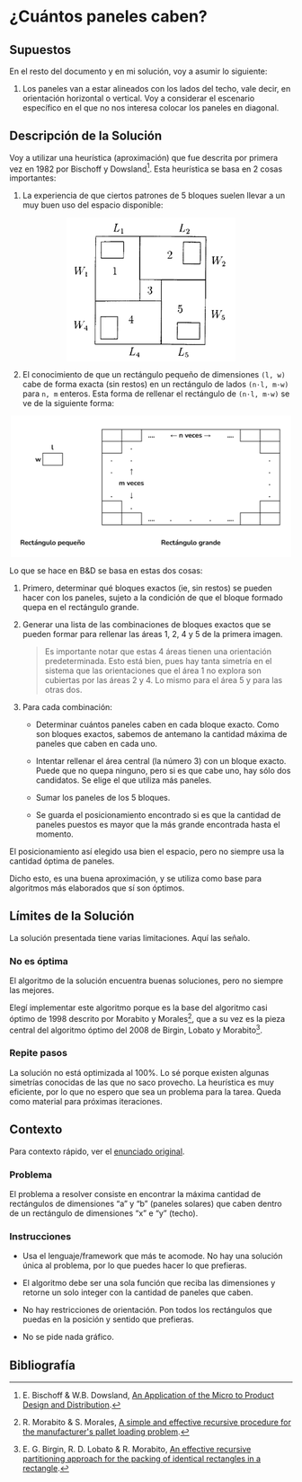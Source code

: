 # ¿Cuántos paneles caben?

## Supuestos

En el resto del documento y en mi solución, voy a asumir lo siguiente:

1. Los paneles van a estar alineados con los lados del techo, vale decir, en orientación horizontal o vertical. Voy a considerar el escenario específico en el que no nos interesa colocar los paneles en diagonal.

## Descripción de la Solución

Voy a utilizar una heurística (aproximación) que fue descrita por primera vez en 1982 por Bischoff y Dowsland[^1]. Esta heurística se basa en 2 cosas importantes:

1. La experiencia de que ciertos patrones de 5 bloques suelen llevar a un muy buen uso del espacio disponible:

<p align="center">
    <img src="./imagenes/corte_de_5_ByD.png" alt="Patrón de 5 bloques" width="300" style="display:block;margin:auto;margin-top:10px;margin-bottom:15px"/>
</p>

2. El conocimiento de que un rectángulo pequeño de dimensiones `(l, w)` cabe de forma exacta (sin restos) en un rectángulo de lados `(n·l, m·w)` para `n, m` enteros. Esta forma de rellenar el rectángulo de `(n·l, m·w)` se ve de la siguiente forma:

<p align="center">
    <img src="./imagenes/corte_exacto_n_por_m.png" alt="Corte exacto de n x m" width="500" style="display:block;margin:auto;margin-top:10px;margin-bottom:15px"/>
</p>

Lo que se hace en B&D se basa en estas dos cosas:

1. Primero, determinar qué bloques exactos (ie, sin restos) se pueden hacer con los paneles, sujeto a la condición de que el bloque formado quepa en el rectángulo grande.

2. Generar una lista de las combinaciones de bloques exactos que se pueden formar para rellenar las áreas 1, 2, 4 y 5 de la primera imagen.

    > Es importante notar que estas 4 áreas tienen una orientación predeterminada. Esto está bien, pues hay tanta simetría en el sistema que las orientaciones que el área 1 no explora son cubiertas por las áreas 2 y 4. Lo mismo para el área 5 y para las otras dos.

3. Para cada combinación:

    * Determinar cuántos paneles caben en cada bloque exacto. Como son bloques exactos, sabemos de antemano la cantidad máxima de paneles que caben en cada uno.

    * Intentar rellenar el área central (la número 3) con un bloque exacto. Puede que no quepa ninguno, pero si es que cabe uno, hay sólo dos candidatos. Se elige el que utiliza más paneles.

    * Sumar los paneles de los 5 bloques.

    * Se guarda el posicionamiento encontrado si es que la cantidad de paneles puestos es mayor que la más grande encontrada hasta el momento.

El posicionamiento así elegido usa bien el espacio, pero no siempre usa la cantidad óptima de paneles.

Dicho esto, es una buena aproximación, y se utiliza como base para algoritmos más elaborados que sí son óptimos.

## Límites de la Solución

La solución presentada tiene varias limitaciones. Aquí las señalo.

### **No es óptima**

El algoritmo de la solución encuentra buenas soluciones, pero no siempre las mejores.

Elegí implementar este algoritmo porque es la base del algoritmo casi óptimo de 1998 descrito por Morabito y Morales[^2], que a su vez es la pieza central del algoritmo óptimo del 2008 de Birgin, Lobato y Morabito[^3]. 

### **Repite pasos**

La solución no está optimizada al 100%. Lo sé porque existen algunas simetrías conocidas de las que no saco provecho. La heurística es muy eficiente, por lo que no espero que sea un problema para la tarea. Queda como material para próximas iteraciones.

## Contexto

Para contexto rápido, ver el [enunciado original](https://ruufsolar.notion.site/Cu-ntos-paneles-caben-a12d329198dd445a903c5be094816afa).

### Problema

El problema a resolver consiste en encontrar la máxima cantidad de rectángulos de dimensiones “a” y “b” (paneles solares) que caben dentro de un rectángulo de dimensiones “x” e “y” (techo).

### Instrucciones

* Usa el lenguaje/framework que más te acomode. No hay una solución única al problema, por lo que puedes hacer lo que prefieras.

* El algoritmo debe ser una sola función que reciba las dimensiones y retorne un solo integer con la cantidad de paneles que caben.

* No hay restricciones de orientación. Pon todos los rectángulos que puedas en la posición y sentido que prefieras.

* No se pide nada gráfico.

## Bibliografía

[^1]: E. Bischoff & W.B. Dowsland, [An Application of the Micro to Product Design and Distribution](https://link.springer.com/article/10.1057/jors.1982.54).

[^2]: R. Morabito & S. Morales, [A simple and effective recursive procedure for the manufacturer's pallet loading problem](https://www.semanticscholar.org/paper/A-simple-and-effective-recursive-procedure-for-the-Morabito-Morales/a4dd03e607b9e1e3720b99a516d14bf31a3ce854).

[^3]: E. G. Birgin, R. D. Lobato & R. Morabito, [An effective recursive partitioning approach for the packing of identical rectangles in a rectangle](http://www.ime.usp.br/~egbirgin/publications/blm.pdf).